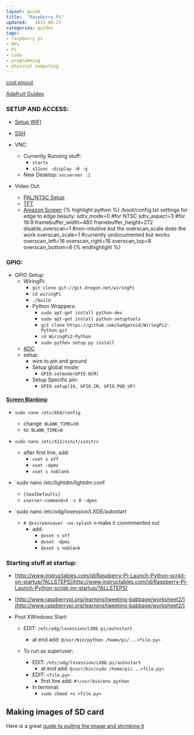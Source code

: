 ```yaml
---
layout: guide
title:  "Raspberry Pi"
updated:   2015-06-25
categories: guides
tags:
- raspberry pi
- RPi
- Pi
- code
- programming
- physical computing
---
```


[cool pinout](http://pi.gadgetoid.com/pinout/pin21_gpio9)

[Adafruit Guides](https://learn.adafruit.com/category/learn-raspberry-pi)

### SETUP AND ACCESS:
* [Setup WIFI](https://learn.adafruit.com/adafruits-raspberry-pi-lesson-3-network-setup/setting-up-wifi-with-occidentalis)
* [SSH](https://learn.adafruit.com/adafruits-raspberry-pi-lesson-6-using-ssh/overview)
* VNC:
    * Currently Running stuff:
        * `startx`
        * `x11vnc -display :0 -q`
    * New Desktop:
        `vncserver :1`

* Video Out:
    * [PAL/NTSC Setup](https://learn.adafruit.com/using-a-mini-pal-ntsc-display-with-a-raspberry-pi/configure-and-test)
    * [TFT](https://learn.adafruit.com/user-space-spi-tft-python-library-ili9341-2-8)
    * [Amazon Screen](http://www.amazon.com/review/R2SWCZHX0PXU3T/ref=cm_cr_dp_title?ie=UTF8&ASIN=B006MPRFJQ&nodeID=1077068&store=car)
{% highlight python %}
    /boot/config.txt settings for edge to edge beauty:
    sdtv_mode=0 #for NTSC
    sdtv_aspect=3 #for 16:9
    framebuffer_width=480
    framebuffer_height=272
    disable_overscan=1 #non-intuitive but the overscan_scale does the work
    overscan_scale=1 #currently undocumented but works
    overscan_left=16
    overscan_right=16
    overscan_top=8
    overscan_bottom=8
{% endhighlight %}



### GPIO:
* GPIO Setup:
    * WiringPi:
        * `git clone git://git.drogon.net/wiringPi`
        * `cd wiringPi`
        * `./build`
        * Python Wrappers:
            * `sudo apt-get install python-dev`
            * `sudo apt-get install python-setuptools`
            * `git clone https://github.com/Gadgetoid/WiringPi2-Python.git `
            * `cd WiringPi2-Python`
            * `sudo python setup.py install`
    * [ADC](https://learn.adafruit.com/reading-a-analog-in-and-controlling-audio-volume-with-the-raspberry-pi/script)
    * setup:
        * wire to pin and ground
        * Setup global mode:
            * `GPIO.setmode(GPIO.BCM)`
        * Setup Specific pin:
            * `GPIO.setup(14, GPIO.IN, GPIO.PUD_UP)`

#### [Screen Blanking](https://learn.adafruit.com/raspi-animated-gif-picture-frame/making-changes):

* `sudo nano /etc/kbd/config`
    * change: `BLANK_TIME=30`
    * to: `BLANK_TIME=0`

* `sudo nano /etc/X11/xinit/xinitrc`
    * after first line, add:
        * `xset s off`
        * `xset -dpms`
        * `xset s noblank`

* `sudo nano /etc/lightdm/lightdm.conf
    * `[SeatDefaults]`
    * `xserver-command=X -s 0 -dpms`

* `sudo nano /etc/xdg/lxsession/LXDE/autostart
    * `# @xscreensaver -no-splash` <-make it commmented out
        * add:
            * `@xset s off`
            * `@xset -dpms`
            * `@xset s noblank`

### Starting stuff at startup:
* [http://www.instructables.com/id/Raspberry-Pi-Launch-Python-script-on-startup/?ALLSTEPS](http://www.instructables.com/id/Raspberry-Pi-Launch-Python-script-on-startup/?ALLSTEPS)
* [http://www.raspberrypi.org/learning/tweeting-babbage/worksheet2/](http://www.raspberrypi.org/learning/tweeting-babbage/worksheet2/)

* Post XWindows Start:
    * EDIT: `/etc/xdg/lxsession/LXDE-pi/autostart`
        * at end add: `@/usr/bin/python /home/pi/...<file.py>`

    * To run as superuser:
        * EDIT: `/etc/xdg/lxsession/LXDE-pi/autostart`
            * at end add: `@/usr/bin/sudo /home/pi/...<file.py>`
        * EDIT: `<file.py>`
            * first line add: `#!/usr/bin/env python`
        * In terminal:
            * `sudo chmod +x <file.py>`

## Making images of SD card
Here is a great [guide to pulling the image and shrinking it](http://www.aoakley.com/articles/2015-10-09-resizing-sd-images.php)
